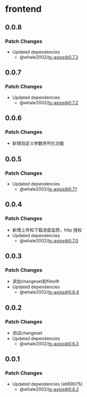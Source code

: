 # frontend

## 0.0.8

### Patch Changes

- Updated dependencies
  - @whale2002/ts-axios@0.7.3

## 0.0.7

### Patch Changes

- Updated dependencies
  - @whale2002/ts-axios@0.7.2

## 0.0.6

### Patch Changes

- 新增自定义参数序列化功能

## 0.0.5

### Patch Changes

- Updated dependencies
  - @whale2002/ts-axios@0.7.1

## 0.0.4

### Patch Changes

- 新增上传和下载进度监控，http 授权
- Updated dependencies
  - @whale2002/ts-axios@0.7.0

## 0.0.3

### Patch Changes

- 添加changeset到files中
- Updated dependencies
  - @whale2002/ts-axios@0.6.4

## 0.0.2

### Patch Changes

- 测试changeset
- Updated dependencies
  - @whale2002/ts-axios@0.6.3

## 0.0.1

### Patch Changes

- Updated dependencies [e669075]
  - @whale2002/ts-axios@0.6.2
